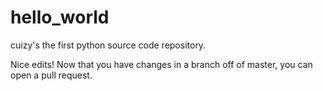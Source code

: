 # hello_world
cuizy's the first python source code repository.

Nice edits! Now that you have changes in a branch off of master, you can open a pull request.

